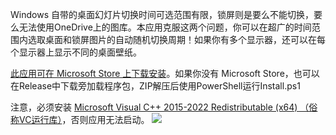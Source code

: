 Windows 自带的桌面幻灯片切换时间可选范围有限，锁屏则是要么不能切换，要么无法使用OneDrive上的图库。本应用克服这两个问题，你可以在超广的时间范围内选取桌面和锁屏图片的自动随机切换周期！如果你有多个显示器，还可以在每个显示器上显示不同的桌面壁纸。

[此应用可在 Microsoft Store 上下载安装](https://apps.microsoft.com/detail/9n2mthbcjkc2)。如果你没有 Microsoft Store，也可以在Release中下载旁加载程序包，ZIP解压后使用PowerShell运行Install.ps1

注意，必须安装 [Microsoft Visual C++ 2015-2022 Redistributable (x64) （俗称VC运行库）](https://learn.microsoft.com/zh-cn/cpp/windows/latest-supported-vc-redist)，否则应用无法启动。
![](https://store-images.s-microsoft.com/image/apps.8862.13953616597868327.18d915bf-6363-40cb-93f3-474bde63025d.f7e91c34-b9a2-4ced-83ae-0acee2d52ebe?h=253)
